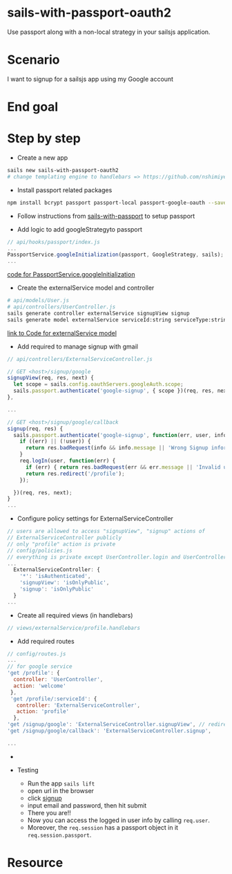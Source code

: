 <!--
@Author: mars
@Date:   2016-12-08T03:30:09-05:00
@Last modified by:   mars
@Last modified time: 2016-12-08T21:13:52-05:00
-->

# sails-with-passport-oauth2
Use passport along with a non-local strategy in your sailsjs application.

# Scenario
I want to signup for a sailsjs app using my Google account

# End goal
<!-- a screenshot will be better -->

# Step by step

* Create a new app
```sh
sails new sails-with-passport-oauth2
# change templating engine to handlebars => https://github.com/nshimiye/sailsjs-handlebars-app/blob/master/README.md
```

* Install passport related packages
```sh
npm install bcrypt passport passport-local passport-google-oauth --save
```

* Follow instructions from [sails-with-passport](https://github.com/nshimiye/sails-with-passport-oauth2) to setup passport

* Add logic to add googleStrategyto passport
```javascript
// api/hooks/passport/index.js
...
PassportService.googleInitialization(passport, GoogleStrategy, sails);
...
```
[code for PassportService.googleInitialization]()

* Create the externalService model and controller
```sh
# api/models/User.js
# api/controllers/UserController.js
sails generate controller externalService signupView signup
sails generate model externalService serviceId:string serviceType:string
```
[link to Code for externalService model]()

* Add required to manage signup with gmail
```javascript
// api/controllers/ExternalServiceController.js

// GET <host>/signup/google
signupView(req, res, next) {
  let scope = sails.config.oauthServers.googleAuth.scope;
  sails.passport.authenticate('google-signup', { scope })(req, res, next);
},

...

// GET <host>/signup/google/callback
signup(req, res) {
  sails.passport.authenticate('google-signup', function(err, user, info) {
    if ((err) || (!user)) {
      return res.badRequest(info && info.message || 'Wrong Signup information', { view: 'user/signup' });
    }
    req.logIn(user, function(err) {
      if (err) { return res.badRequest(err && err.message || 'Invalid username/password combination.', { view: 'user/signup' }); }
      return res.redirect('/profile');
    });

  })(req, res, next);
}
...
```

* Configure policy settings for ExternalServiceController
```javascript
// users are allowed to access "signupView", "signup" actions of
// ExternalServiceController publicly
// only "profile" action is private
// config/policies.js
// everything is private except UserController.login and UserController.signup
...
  ExternalServiceController: {
    '*': 'isAuthenticated',
    'signupView': 'isOnlyPublic',
    'signup': 'isOnlyPublic'
  }
...
```

* Create all required views (in handlebars)
```javascript
// views/externalService/profile.handlebars
```

* Add required routes
```javascript
// config/routes.js
...
// for google service
'get /profile': {
  controller: 'UserController',
  action: 'welcome'
 },
 'get /profile/:serviceId': {
   controller: 'ExternalServiceController',
   action: 'profile'
  },
'get /signup/google': 'ExternalServiceController.signupView', // redirect to google
'get /signup/google/callback': 'ExternalServiceController.signup',

...
```

*


* Testing
  * Run the app `sails lift`
  * open url []() in the browser
  * click [signup]()
  * input email and password, then hit submit
  * There you are!!
  * Now you can access the logged in user info by calling `req.user`.
  * Moreover, the `req.session` has a passport object in it `req.session.passport`.

# Resource
